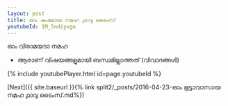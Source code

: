 ```yaml
---
layout: post
title: ഓം കുംഭമായ നമഹ ൧൦൮ ടൈംസ്
youtubeId: 1M_5ndiyvgo
---
```

 
 
 ഓം വിരാമയടാ നമഹ 
 
 -  ആരാണ് വിഷയങ്ങളുമായി ബന്ധമില്ലാത്തത് (വിവാദങ്ങൾ) 
 
  
 
  
 
 
 
 
 
 


{% include youtubePlayer.html id=page.youtubeId %}
 
[Next]({{ site.baseurl }}{% link  split2/_posts/2016-04-23-ഓം ഭൂട്ടാവാസായ നമഹ ൧൦൮ ടൈംസ്.md%})
 

